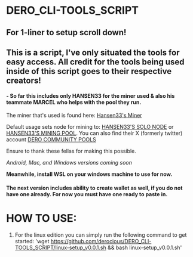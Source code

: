 # DERO_CLI-TOOLS_SCRIPT

## For 1-liner to setup scroll down! 

## This is a script, I've only situated the tools for easy access. All credit for the tools being used inside of this script goes to their respective creators! 

#### - So far this includes only HANSEN33 for the miner used & also his teammate MARCEL who helps with the pool they run. 
The miner that's used is found here: [Hansen33's Miner](https://github.com/Hansen333/Hansen33-s-DERO-Miner)

Default usage sets node for mining to: [HANSEN33'S SOLO NODE](https://dero-node.mysrv.cloud) or [HANSEN33'S MINING POOL](https://community-pools.mysrv.cloud). You can also find their X (formerly twitter) account [DERO COMMUNITY POOLS](https://twitter.com/DeroCmtyPools)

Ensure to thank these fellas for making this possible.

*Android, Mac, and Windows versions coming soon*

**Meanwhile, install WSL on your windows machine to use for now.**

#### The next version includes ability to create wallet as well, if you do not have one already. For now you must have one ready to paste in.

# HOW TO USE:

1.  For the linux edition you can simply run the following command to get started: 'wget https://github.com/derocious/DERO_CLI-TOOLS_SCRIPT/linux-setup_v0.0.1.sh && bash linux-setup_v0.0.1.sh'


